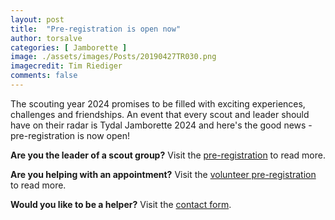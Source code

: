 ```yaml
---
layout: post
title:  "Pre-registration is open now"
author: torsalve
categories: [ Jamborette ]
image: ./assets/images/Posts/20190427TR030.png
imagecredit: Tim Riediger
comments: false
---
```


The scouting year 2024 promises to be filled with exciting experiences, challenges and friendships. An event that every scout and leader should have on their radar is Tydal Jamborette 2024 and here's the good news - pre-registration is now open!

**Are you the leader of a scout group?** Visit the [pre-registration](/en/registration) to read more.

**Are you helping with an appointment?** Visit the [volunteer pre-registration](/en/registration/volunteer) to read more.

**Would you like to be a helper?** Visit the [contact form](/en/become-a-volunteer/).